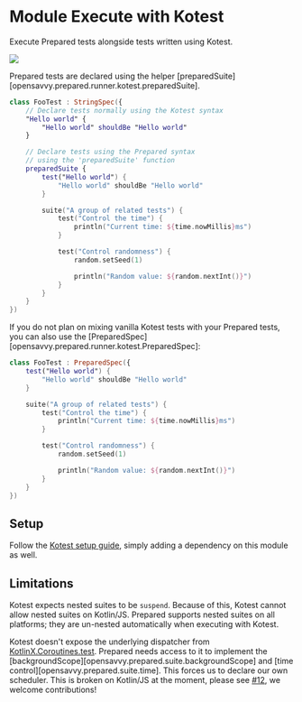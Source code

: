 # Module Execute with Kotest

Execute Prepared tests alongside tests written using Kotest.

<a href="https://search.maven.org/search?q=dev.opensavvy.prepared.runner-kotest"><img src="https://img.shields.io/maven-central/v/dev.opensavvy.prepared/runner-kotest.svg?label=Maven%20Central"></a>

Prepared tests are declared using the helper [preparedSuite][opensavvy.prepared.runner.kotest.preparedSuite].

```kotlin
class FooTest : StringSpec({
	// Declare tests normally using the Kotest syntax
	"Hello world" {
		"Hello world" shouldBe "Hello world"
	}

	// Declare tests using the Prepared syntax
	// using the 'preparedSuite' function
	preparedSuite {
		test("Hello world") {
			"Hello world" shouldBe "Hello world"
		}

		suite("A group of related tests") {
			test("Control the time") {
				println("Current time: ${time.nowMillis}ms")
			}

			test("Control randomness") {
				random.setSeed(1)

				println("Random value: ${random.nextInt()}")
			}
		}
	}
})
```

If you do not plan on mixing vanilla Kotest tests with your Prepared tests, you can also use the [PreparedSpec][opensavvy.prepared.runner.kotest.PreparedSpec]:

```kotlin
class FooTest : PreparedSpec({
	test("Hello world") {
		"Hello world" shouldBe "Hello world"
	}

	suite("A group of related tests") {
		test("Control the time") {
			println("Current time: ${time.nowMillis}ms")
		}

		test("Control randomness") {
			random.setSeed(1)

			println("Random value: ${random.nextInt()}")
		}
	}
})
```

## Setup

Follow the [Kotest setup guide](https://kotest.io/docs/framework/project-setup.html), simply adding a dependency on this
module as well.

## Limitations

Kotest expects nested suites to be `suspend`. Because of this, Kotest cannot allow nested suites on Kotlin/JS.
Prepared supports nested suites on all platforms; they are un-nested automatically when executing with Kotest.

Kotest doesn't expose the underlying dispatcher from [KotlinX.Coroutines.test](https://kotlinlang.org/api/kotlinx.coroutines/kotlinx-coroutines-test/). Prepared needs access to it to implement the [backgroundScope][opensavvy.prepared.suite.backgroundScope] and [time control][opensavvy.prepared.suite.time]. This forces us to declare our own scheduler.
This is broken on Kotlin/JS at the moment, please see [#12](https://gitlab.com/opensavvy/prepared/-/issues/12), we welcome contributions!

